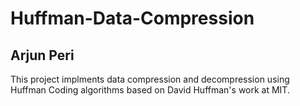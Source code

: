 # Huffman-Data-Compression
## Arjun Peri

This project implments data compression and decompression using Huffman Coding algorithms based on David Huffman's work at MIT.
